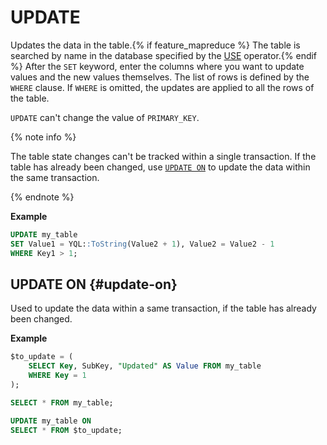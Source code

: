 # UPDATE

Updates the data in the table.{% if feature_mapreduce %}  The table is searched by name in the database specified by the [USE](../use.md) operator.{% endif %} After the `SET` keyword, enter the columns where you want to update values and the new values themselves. The list of rows is defined by the `WHERE` clause. If `WHERE` is omitted, the updates are applied to all the rows of the table.

`UPDATE` can't change the value of `PRIMARY_KEY`.

{% note info %}

The table state changes can't be tracked within a single transaction. If the table has already been changed, use [`UPDATE ON`](#update-on) to update the data within the same transaction.

{% endnote %}

**Example**

```sql
UPDATE my_table
SET Value1 = YQL::ToString(Value2 + 1), Value2 = Value2 - 1
WHERE Key1 > 1;
```

## UPDATE ON {#update-on}

Used to update the data within a same transaction, if the table has already been changed.

**Example**

```sql
$to_update = (
    SELECT Key, SubKey, "Updated" AS Value FROM my_table
    WHERE Key = 1
);

SELECT * FROM my_table;

UPDATE my_table ON
SELECT * FROM $to_update;
```

